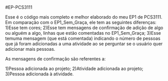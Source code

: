 #EP-PCS3111

Esse é o código mais completo e melhor elaborado do meu EP1 de PCS3111.
Em comparação com o EP1_Sem_Graça, ele tem as seguintes diferenças:
1)Esse tem cores;
2)Esse tem mensagens de confirmação de adição de algo ou alguém a algo, linhas que estão comentadas no EP1_Sem_Graça;
3)Esse temuma mensagem (que está comentada) indicando o número de pessoas que já foram adicionadas a uma atividade ao se perguntar se o usuário quer adicionar mais pessoas.


As mensagens de confirmação são referentes a:

1)Pessoa adicionada ao projeto;
2)Atividade adicionada ao projeto;
3)Pessoa adicionada à atividade.
